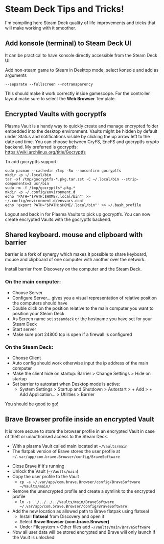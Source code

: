 # Steam Deck Tips and Tricks!

I'm compiling here Steam Deck quality of life improvements and tricks that will make working with it smoother.

## Add konsole (terminal) to Steam Deck UI

It can be practical to have konsole directly accessible from the Steam Deck UI

Add non-steam game to Steam in Desktop mode, select konsole and add as arguments

```
--separate --fullscreen --notransparency
```

This should make it work correctly inside gamescope.
For the controller layout make sure to select the **Web Browser** Template.

## Encrypted Vaults with gocryptfs

Plasma Vault is a handy way to quickly create and manage encrypted folder embedded into the desktop environment.
Vaults might be hidden by default under Status and notifications visible by clicking the up arrow left to the date and time.
You can choose between CryFS, EncFS and gocryptfs crypto backend. My preferred is gocryptfs: https://wiki.archlinux.org/title/Gocryptfs

To add gocryptfs support:

```
sudo pacman --cachedir /tmp -Sw --noconfirm gocryptfs
mkdir -p ~/.local/bin
tar -xf /tmp/gocryptfs-*.pkg.tar.zst -C ~/.local/bin --strip-components=2 usr/bin
sudo rm -f /tmp/gocryptfs*.pkg.*
mkdir -p ~/.config/environment.d
echo 'PATH="$PATH:$HOME/.local/bin"' >> ~/.config/environment.d/envvars.conf
echo 'export PATH="$PATH:$HOME/.local/bin"' >> ~/.bash_profile
```

Logout and back in for Plasma Vaults to pick up gocryptfs.
You can now create encrypted Vaults with the gocryptfs backend.

## Shared keyboard. mouse and clipboard with barrier

barrier is a fork of synergy which makes it possible to share keyboard, mouse and clipboard of one computer with another over the network.

Install barrier from Discovery on the computer and the Steam Deck.

### On the main computer:
- Choose Server
- Configure Server... gives you a visual representation of relative position the computers should have
- Double click on the position relative to the main computer you want to position your Steam Deck
- As Screen name set `steamdeck` or the hostname you have set for your Steam Deck
- Start server
- Make sure port 24800 tcp is open if a firewall is configured

### On the Steam Deck:
- Choose Client
- Auto config should work otherwise input the ip address of the main computer
- Make the client hide on startup: Barrier > Change Settings > Hide on startup
- Set barrier to autostart when Desktop mode is active:
  + System Settings > Startup and Shutdown > Autostart > + Add > + Add Application... > Utilities > Barrier

You should be good to go!

## Brave Browser profile inside an encrypted Vault

It is more secure to store the browser profile in an encrypted Vault in case of theft or unauthorised access to the Steam Deck.

* With a plasma Vault called main located at `~/Vaults/main`
* The flatpak version of Brave stores the user profile at `~/.var/app/com.brave.Browser/config/BraveSoftware`

- Close Brave if it's running
- Unlock the Vault (`~/Vaults/main`)
- Copy the user profile to the Vault
  + `cp -a ~/.var/app/com.brave.Browser/config/BraveSoftware ~/Vaults/main/`
- Remove the unencrypted profile and create a symlink to the encrypted profile
  + `ln -s ../../../../Vaults/main/BraveSoftware ~/.var/app/com.brave.Browser/config/BraveSoftware`
- Add the new location as allowed path to Brave flatpak using flatseal
  + Install **flatseal** from Discovery and open it
  + Select **Brave Browser (com.brave.Browser)**
  + Under Filesystem > Other files add `~/Vaults/main/BraveSoftware`
- Now all user data will be stored encrypted and Brave will only launch if the Vault is unlocked
